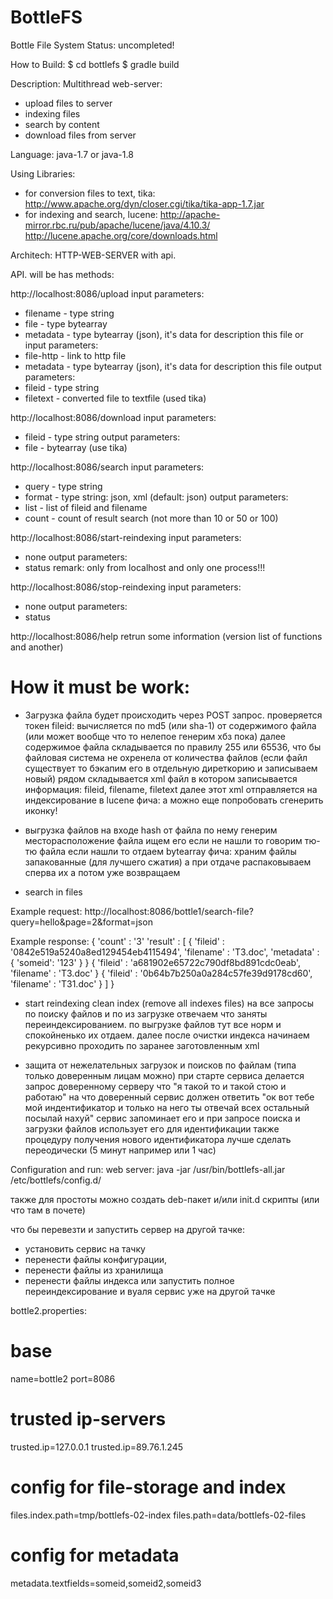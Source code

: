 # BottleFS
Bottle File System
Status: uncompleted!

How to Build:
$ cd bottlefs
$ gradle build

Description:
Multithread web-server:
  - upload files to server
  - indexing files
  - search by content
  - download files from server

Language:
java-1.7 or java-1.8

Using Libraries:
- for conversion files to text, tika:
    http://www.apache.org/dyn/closer.cgi/tika/tika-app-1.7.jar
- for indexing and search, lucene:
    http://apache-mirror.rbc.ru/pub/apache/lucene/java/4.10.3/
    http://lucene.apache.org/core/downloads.html

Architech:
HTTP-WEB-SERVER with api.

API. will be has methods:

http://localhost:8086/upload
input parameters:
* filename - type string
* file - type bytearray
* metadata - type bytearray (json), it's data for description this file
or input parameters:
* file-http - link to http file
* metadata - type bytearray (json), it's data for description this file
output parameters:
* fileid - type string
* filetext - converted file to textfile (used tika)

http://localhost:8086/download
input parameters:
* fileid - type string
output parameters:
* file - bytearray (use tika)

http://localhost:8086/search
input parameters:
* query - type string
* format - type string: json, xml (default: json)
output parameters:
* list - list of fileid and filename
* count - count of result search (not more than 10 or 50 or 100)

http://localhost:8086/start-reindexing
input parameters:
* none
output parameters:
* status
remark: only from localhost and only one process!!!

http://localhost:8086/stop-reindexing
input parameters:
* none
output parameters:
* status

http://localhost:8086/help
retrun some information (version list of functions and another)


# How it must be work:

- Загрузка файла будет происходить через POST запрос.
проверяется токен
fileid: вычисляется по md5 (или sha-1) от содержимого файла (или может вообще что то нелепое генерим хбз пока)
далее содержимое файла складывается по правилу 255 или 65536, что бы файловая система не охренела от количества файлов
(если файл существует то бэкапим его в отдельную диреткорию и записываем новый)
рядом складывается xml файл в котором записывается информация: fileid, filename, filetext
далее этот xml отправляется на индексирование в lucene
фича: а можно еще попробовать сгенерить иконку!

- выгрузка файлов
на входе hash от файла по нему генерим месторасположение файла
ищем его если не нашли то говорим тю-тю файла если нашли то отдаем bytearray
фича: храним файлы запакованные (для лучшего сжатия) а при отдаче распаковываем сперва их а потом уже возвращаем

- search in files

Example request:
http://localhost:8086/bottle1/search-file?query=hello&page=2&format=json

Example response:
{
	'count' : '3'
	'result' : [
		{
			'fileid' : '0842e519a5240a8ed129454eb4115494', 'filename' : 'ТЗ.doc', 'metadata' : {
				'someid': '123'
			}
		}
		{ 'fileid' : 'a681902e65722c790df8bd891cdc0eab', 'filename' : 'ТЗ.doc' }
		{ 'fileid' : '0b64b7b250a0a284c57fe39d9178cd60', 'filename' : 'ТЗ1.doc' }
	]
}

- start reindexing
clean index (remove all indexes files)
на все запросы по поиску файлов и по из загрузке отвечаем что заняты переиндексированием.
по выгрузке файлов тут все норм и спокойненько их отдаем.
далее после очистки индекса начинаем рекурсивно проходить по заранее заготовленным xml

- защита от нежелательных загрузок и поисков по файлам (типа только доверенным лицам можно)
при старте сервиса делается запрос доверенному серверу что "я такой то и такой стою и работаю"
на что доверенный сервис должен ответить "ок вот тебе мой индентификатор и только на него ты отвечай всех остальный посылай нахуй"
сервис запоминает его и при запросе поиска и загрузки файлов использует его для идентификации
также процедуру получения нового идентификатора лучше сделать переодически (5 минут например или 1 час)

Configuration and run:
web server:
java -jar /usr/bin/bottlefs-all.jar /etc/bottlefs/config.d/


также для простоты можно создать deb-пакет и/или init.d скрипты (или что там в почете)

что бы перевезти и запустить сервер на другой тачке:
 - установить сервис на тачку
 - перенести файлы конфигурации,
 - перенести файлы из хранилища
 - перенести файлы индекса или запустить полное переиндексирование
и вуаля сервис уже на другой тачке

bottle2.properties:
  # base 
  name=bottle2
  port=8086

  # trusted ip-servers
  trusted.ip=127.0.0.1
  trusted.ip=89.76.1.245

  # config for file-storage and index
  files.index.path=tmp/bottlefs-02-index
  files.path=data/bottlefs-02-files

  # config for metadata
  metadata.textfields=someid,someid2,someid3
